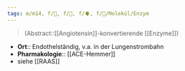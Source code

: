```yaml
---
tags: m/m14, f/🧪, f/🍺, f/🫀, f/🧪/Molekül/Enzym
---
```

> (Abstract::[[Angiotensin]]-konvertierende [[Enzyme]])
- **Ort**:: Endothelständig, v.a. in der Lungenstrombahn
- **Pharmakologie**:: [[ACE-Hemmer]]
- siehe [[RAAS]]